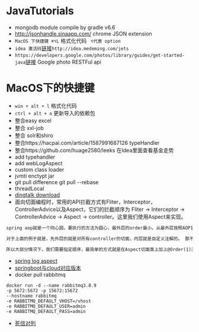 # JavaTutorials
* mongodb module compile by gradle v6.6
* http://jsonhandle.sinaapp.com/ chrome JSON extension
* `MacOS 下快捷键 ⌘⌥L` 格式化代码 ` ⌥代表 option`
* `idea 激活码`[链接](http://idea.medeming.com/jets)`http://idea.medeming.com/jets`
* `https://developers.google.com/photos/library/guides/get-started-java`[链接](https://github.com/google/java-photoslibrary) Google photo RESTFul api
# MacOS下的快捷键
* `win + alt + l` 格式化代码
* `ctrl + alt + o` 更新导入的依赖包
* 整合easy excel 
* 整合 xxl-job
* 整合 solr和shiro
* 整合https://hacpai.com/article/1587991687126 typeHandler
* 整合https://github.com/huage2580/leeks 在Idea里面查看基金走势
* add typehandler 
* add webLogAspect
* custom class loader
* jvmti enctypt jar
* git pull difference git pull --rebase 
* threadLocal
* [dingtalk download](https://github.com/codewindy/JavaTutorials/blob/master/common/src/main/java/com/codewindy/common/utils/Test.java)
* 面向切面编程时，常用的API拦截方式有Fliter，Interceptor，ControllerAdvice以及Aspect，它们的拦截顺序为 Fliter -> Interceptor -> ControllerAdvice -> Aspect -> controller。这里我们使用Aspect来实现。
 ```markdown
spring aop就是一个同心圆，要执行的方法为圆心，最外层的order最小。从最外层按照AOP1、AOP2的顺序依次执行doAround方法，doBefore方法。然后执行method方法，最后按照AOP2、AOP1的顺序依次执行doAfter、doAfterReturn方法。也就是说对多个AOP来说，先before的，一定后after。

对于上面的例子就是，先外层的就是对所有controller的切面，内层就是自定义注解的。 那不同的切面，顺序怎么决定呢，尤其是同格式的切面处理，譬如两个execution的情况，那spring就是随机决定哪个在外哪个在内了。

所以大部分情况下，我们需要指定顺序，最简单的方式就是在Aspect切面类上加上@Order(1)注解即可，order越小最先执行，也就是位于最外层。像一些全局处理的就可以把order设小一点，具体到某个细节的就设大一点。
```
* [spring log aspect](https://github.com/techial1042/Blog/issues/64)
* [springboot与cloud对应版本](https://start.spring.io/actuator/info)
* docker pull rabbitmq
```
docker run -d --name rabbitmq3.8.9 
-p 5672:5672 -p 15672:15672  
--hostname rabbitmq  
-e RABBITMQ_DEFAULT_VHOST=/vhost 
-e RABBITMQ_DEFAULT_USER=admin 
-e RABBITMQ_DEFAULT_PASS=admin

```
* [死信对列](https://my.oschina.net/10000000000/blog/1624963)